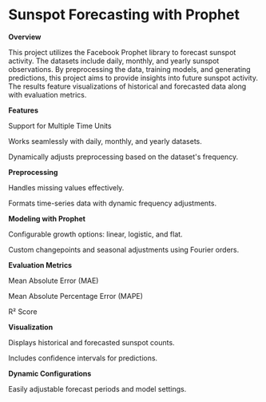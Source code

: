 # Sunspot Forecasting with Prophet

**Overview**

This project utilizes the Facebook Prophet library to forecast sunspot activity. The datasets include daily, monthly, and yearly sunspot observations. By preprocessing the data, training models, and generating predictions, this project aims to provide insights into future sunspot activity. The results feature visualizations of historical and forecasted data along with evaluation metrics.

**Features**

Support for Multiple Time Units

Works seamlessly with daily, monthly, and yearly datasets.

Dynamically adjusts preprocessing based on the dataset's frequency.

**Preprocessing**

Handles missing values effectively.

Formats time-series data with dynamic frequency adjustments.

**Modeling with Prophet**

Configurable growth options: linear, logistic, and flat.

Custom changepoints and seasonal adjustments using Fourier orders.

**Evaluation Metrics**

Mean Absolute Error (MAE)

Mean Absolute Percentage Error (MAPE)

R² Score

**Visualization**

Displays historical and forecasted sunspot counts.

Includes confidence intervals for predictions.

**Dynamic Configurations**

Easily adjustable forecast periods and model settings.

